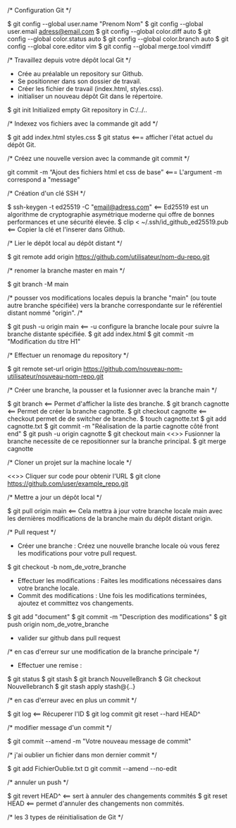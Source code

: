 /* Configuration Git */

$ git config --global user.name "Prenom Nom"
$ git config --global user.email adress@email.com
$ git config --global color.diff auto
$ git config --global color.status auto
$ git config --global color.branch auto
$ git config --global core.editor vim
$ git config --global merge.tool vimdiff


/* Travaillez depuis votre dépôt local Git */

- Crée au préalable un repository sur Github.
- Se positionner dans son dossier de travail.
- Créer les fichier de travail (index.html, styles.css).
- initialiser un nouveau dépôt Git dans le répertoire.

$ git init
Initialized empty Git repository in C:/../..

/* Indexez vos fichiers avec la commande git add */

$ git add index.html styles.css
$ git status <=== afficher l'état actuel du dépôt Git.

/* Créez une nouvelle version avec la commande git commit */

git commit -m “Ajout des fichiers html et css de base” <=== L'argument -m correspond a "message"


/* Création d'un clé SSH */

$ ssh-keygen -t ed25519 -C "email@adress.com" <==  Ed25519 est un algorithme de cryptographie asymétrique moderne qui offre de bonnes performances et une sécurité élevée. 
$ clip < ~/.ssh/id_github_ed25519.pub <== Copier la clé et l'inserer dans Github.

/* Lier le dépôt local au dépôt distant */

$ git remote add origin https://github.com/utilisateur/nom-du-repo.git

/* renomer la branche master en main */

$ git branch -M main

/* pousser vos modifications locales depuis la branche "main" (ou toute autre branche spécifiée) vers la branche correspondante sur le référentiel distant nommé "origin". /*

$ git push -u origin main <== -u configure la branche locale pour suivre la branche distante spécifiée.
$ git add index.html 
$ git commit -m "Modification du titre H1"

/* Effectuer un renomage du repository */

$ git remote set-url origin https://github.com/nouveau-nom-utilisateur/nouveau-nom-repo.git

/* Créer une branche, la pousser et la fusionner avec la branche main */

$ git branch <== Permet d'afficher la liste des branche.
$ git branch cagnotte <== Permet de créer la branche cagnotte.
$ git checkout cagnotte <== checkout permet de de switcher de branche.
$ touch cagnotte.txt
$ git add cagnotte.txt
$ git commit -m "Réalisation de la partie cagnotte côté front end"
$ git push -u origin cagnotte
$ git checkout main <<>> Fusionner la branche necessite de ce repositionner sur la branche principal.
$ git merge cagnotte


/* Cloner un projet sur la machine locale */

<<>> Cliquer sur code pour obtenir l'URL
$ git clone https://github.com/user/example_repo.git 

/* Mettre a jour un dépôt local */

 $ git pull origin main <== Cela mettra à jour votre branche locale main avec les dernières modifications de la branche main du dépôt distant origin.


/* Pull request */

- Créer une branche : Créez une nouvelle branche locale où vous ferez les modifications pour votre pull request.

$ git checkout -b nom_de_votre_branche

- Effectuer les modifications : Faites les modifications nécessaires dans votre branche locale.
- Commit des modifications : Une fois les modifications terminées, ajoutez et committez vos changements.

$ git add "document"
$ git commit -m "Description des modifications"
$ git push origin nom_de_votre_branche

- valider sur github dans pull request

/* en cas d'erreur sur une modification de la branche principale */

- Effectuer une remise :

$ git status
$ git stash
$ git branch NouvelleBranch
$ Git checkout Nouvellebranch
$ git stash apply stash@{..}

/* en cas d'erreur avec en plus un commit */

$ git log <== Récuperer l'ID 
$ git log commit
git reset --hard HEAD^

/* modifier message d'un commit */

$ git commit --amend -m "Votre nouveau message de commit"

/* j'ai oublier un fichier dans mon dernier commit */

$ git add FichierOublie.txt
¤ git commit --amend --no-edit

/* annuler un push */

$ git revert HEAD^ <== sert à annuler des changements commités
$ git reset HEAD <== permet d'annuler des changements non commités.

/* les 3 types de réinitialisation de Git */


